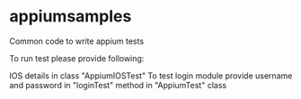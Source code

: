 # appiumsamples
Common code to write appium tests

To run test please provide following:

IOS details in class "AppiumIOSTest"
To test login module provide username and password in "loginTest" method in "AppiumTest" class
